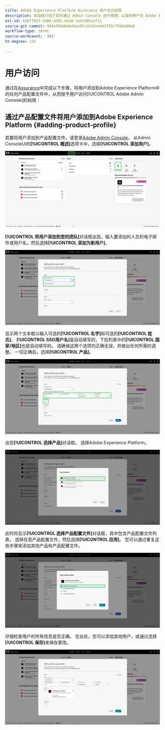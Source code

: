 ```yaml
---
title: Adobe Experience Platform Assurance 用户访问权限
description: 本指南介绍了如何通过 Admin Console 进行管理，以保持用户对 Adobe Experience Platform Assurance 的访问权限。
exl-id: b26ff857-5486-4391-b5a0-1e5cb05a1f11
source-git-commit: 464a39bd64ed4ae97cde52eeeb1755c75b0a86a9
workflow-type: tm+mt
source-wordcount: '302'
ht-degree: 12%

---
```


# 用户访问

通过在[Assurance](https://adminconsole.adobe.com/)中完成以下步骤，将用户添加到Adobe Experience Platform中的任何产品配置文件中，从而授予用户访问[!UICONTROL Adobe Admin Console]的权限：

## 通过产品配置文件将用户添加到Adobe Experience Platform {#adding-product-profile}

若要将用户添加到产品配置文件，请登录[Adobe Admin Console](https://adminconsole.adobe.com/)。 从Admin ConsoleUI的&#x200B;**[!UICONTROL 概述]**&#x200B;选项卡中，选择&#x200B;**[!UICONTROL 添加用户]**。

![突出显示“添加Admin Console”的用户页。](./images/user-access/admin-console.png)

**[!UICONTROL 将用户添加到您的团队]**&#x200B;对话框出现。输入要添加的人员的电子邮件或用户名，然后选择&#x200B;**[!UICONTROL 添加为新用户]**。

![在“添加用户”对话框中突出显示电子邮件或用户名文本框。](./images/user-access/add-users.png)

显示两个文本框以输入可选的&#x200B;**[!UICONTROL 名字]**&#x200B;和可选的&#x200B;**[!UICONTROL 姓氏]**。 **[!UICONTROL SSO用户名]**&#x200B;是自动填写的，下拉列表中的&#x200B;**[!UICONTROL 国家/地区]**&#x200B;也是自动填写的。 请确保这两个选项均正确无误，并做出任何所需的调整。 一切正确后，选择&#x200B;**[!UICONTROL 产品]**。

![在“添加用户”对话框中突出显示三个名称和国家/地区字段。](./images/user-access/name-and-products.png)

出现&#x200B;**[!UICONTROL 选择产品]**&#x200B;对话框。 选择Adobe Experience Platform。

![选择产品对话框，其中包含三个产品的列表，并且突出显示了Adobe Experience Platform选项。](./images/user-access/select-products.png)

此时将显示&#x200B;**[!UICONTROL 选择产品配置文件]**&#x200B;对话框，其中包含产品配置文件列表。 选择任意产品配置文件，然后选择&#x200B;**[!UICONTROL 应用]**。 您可以通过重复这些步骤来添加其他产品和产品配置文件。

![在选择产品配置文件对话框中选择并突出显示的选项。](./images/user-access/select-product-profiles.png)

仔细检查用户的所有信息是否正确。 在此处，您可以添加其他用户，或通过选择&#x200B;**[!UICONTROL 保存]**&#x200B;来保存更改。

![将用户添加到团队对话框，其中填写了所有信息并保存选定内容。](./images/user-access/save-selections.png)
